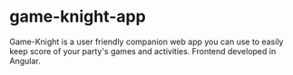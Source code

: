 # game-knight-app
Game-Knight is a user friendly companion web app you can use to easily keep score of your party's games and activities. Frontend developed in Angular. 
